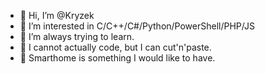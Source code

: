 - 👋 Hi, I’m @Kryzek
- 👀 I’m interested in C/C++/C#/Python/PowerShell/PHP/JS
- 🌱 I’m always trying to learn.
- 🌱 I cannot actually code, but I can cut'n'paste.
- 👀 Smarthome is something I would like to have.

<!---
Kryzek/Kryzek is a ✨ special ✨ repository because its `README.md` (this file) appears on your GitHub profile.
You can click the Preview link to take a look at your changes.
--->
